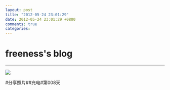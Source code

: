```yaml
---
layout: post
title: "2012-05-24 23:01:29"
date: 2012-05-24 23:01:29 +0800
comments: true
categories: 
---
```


# freeness's blog

----------

![](http://okqmqrbgo.bkt.clouddn.com/201205242301291.jpg)

>
\#分享照片\#\#充电\#第008天 